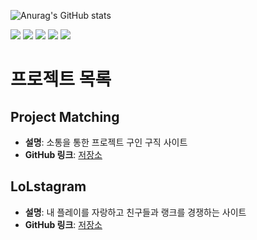
<!--
**JungHoonKim-KR/JungHoonKim-KR** is a ✨ _special_ ✨ repository because its `README.md` (this file) appears on your GitHub profile.

Here are some ideas to get you started:

- 🔭 I’m currently working on ...
- 🌱 I’m currently learning ...
- 👯 I’m looking to collaborate on ...
- 🤔 I’m looking for help with ...
- 💬 Ask me about ...
- 📫 How to reach me: ...
- 😄 Pronouns: ...
- ⚡ Fun fact: ...
-->
![Anurag's GitHub stats](https://github-readme-stats.vercel.app/api?username=JungHoonKim-KR&show_icons=true&theme=radical)

<a href = "https://velog.io/@kjh1232100"> <img src="https://img.shields.io/badge/Velog-20C997?style=for-the-badge&logo=Velog&logoColor=white"></a>
 <img src="https://img.shields.io/badge/Spring-6DB33F?style=for-the-badge&logo=Spring&logoColor=white">
<a href = "https://funky-gouda-17b.notion.site/d513f1054a594dc18dc8869cbed3d405">
<img src="https://img.shields.io/badge/Notion-FFFFFF?style=for-the-badge&logo=Notion&logoColor=black"></a>
<img src="https://img.shields.io/badge/Notion-FFFFFF?style=for-the-badge&logo=Notion&logoColor=black"></a>
<img src="https://img.shields.io/badge/Notion-FFFFFF?style=for-the-badge&logo=Spring Security&logoColor=black"></a>
# 프로젝트 목록

## Project Matching
- **설명**: 소통을 통한 프로젝트 구인 구직 사이트
- **GitHub 링크**: [저장소](https://github.com/JungHoonKim-KR/Web_Procject.git)

## LoLstagram
- **설명**: 내 플레이를 자랑하고 친구들과 랭크를 경쟁하는 사이트
- **GitHub 링크**: [저장소](https://github.com/JungHoonKim-KR/React-Springboot.git)

